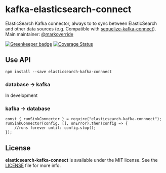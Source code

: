 # kafka-elasticsearch-connect

ElasticSearch Kafka connector, always to to sync between ElasticSearch and other data sources (e.g. Compatible with [sequelize-kafka-connect](https://github.com/nodefluent/sequelize-kafka-connect)).
Main maintainer: [@markoverride](https://github.com/markoverride)

[![Greenkeeper badge](https://badges.greenkeeper.io/onefit/elasticsearch-kafka-connect.svg)](https://greenkeeper.io/) [![Coverage Status](https://coveralls.io/repos/github/onefit/elasticsearch-kafka-connect/badge.svg?branch=master)](https://coveralls.io/github/nodefluent/sequelize-kafka-connect?branch=master)

## Use API

```
npm install --save elasticsearch-kafka-connnect
```

### database -> kafka

In development

### kafka -> database

```es6
const { runSinkConnector } = require("elasticsearch-kafka-connnect");
runSinkConnector(config, [], onError).then(config => {
    //runs forever until: config.stop();
});
```

## License
**elasticsearch-kafka-connect** is available under the MIT license. See the [LICENSE](https://github.com/onefit/elasticsearch-kafka-connect/blob/master/LICENSE) file for more info.
